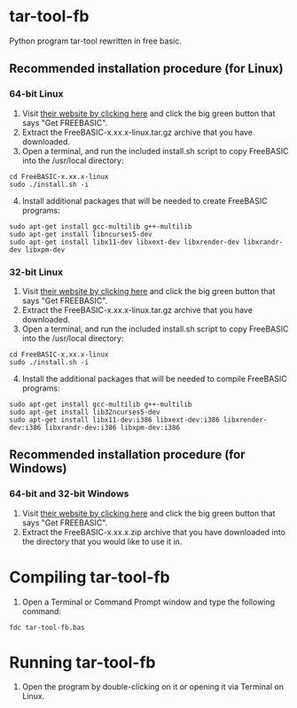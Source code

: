 # tar-tool-fb
Python program tar-tool rewritten in free basic.

## Recommended installation procedure (for Linux)

### 64-bit Linux
1. Visit [their website by clicking here](https://freebasic.net) and click the big green button that says "Get FREEBASIC".
2. Extract the FreeBASIC-x.xx.x-linux.tar.gz archive that you have downloaded.
3. Open a terminal, and run the included install.sh script to copy FreeBASIC into the /usr/local directory:
```
cd FreeBASIC-x.xx.x-linux
sudo ./install.sh -i
```
4. Install additional packages that will be needed to create FreeBASIC programs:
```
sudo apt-get install gcc-multilib g++-multilib
sudo apt-get install libncurses5-dev
sudo apt-get install libx11-dev libxext-dev libxrender-dev libxrandr-dev libxpm-dev
```
### 32-bit Linux
1. Visit [their website by clicking here](https://freebasic.net) and click the big green button that says "Get FREEBASIC".
2. Extract the FreeBASIC-x.xx.x-linux.tar.gz archive that you have downloaded.
3. Open a terminal, and run the included install.sh script to copy FreeBASIC into the /usr/local directory:
```
cd FreeBASIC-x.xx.x-linux
sudo ./install.sh -i
```
4. Install the additional packages that will be needed to compile FreeBASIC programs:
```
sudo apt-get install gcc-multilib g++-multilib
sudo apt-get install lib32ncurses5-dev
sudo apt-get install libx11-dev:i386 libxext-dev:i386 libxrender-dev:i386 libxrandr-dev:i386 libxpm-dev:i386
```
## Recommended installation procedure (for Windows)


### 64-bit and 32-bit Windows

1. Visit [their website by clicking here](https://freebasic.net) and click the big green button that says "Get FREEBASIC".
2. Extract the FreeBASIC-x.xx.x.zip archive that you have downloaded into the directory that you would like to use it in.

# Compiling tar-tool-fb
1. Open a Terminal or Command Prompt window and type the following command:
```
fdc tar-tool-fb.bas
```
# Running tar-tool-fb

1. Open the program by double-clicking on it or opening it via Terminal on Linux.

